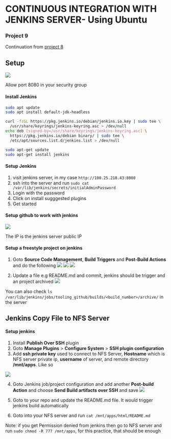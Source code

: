 # CONTINUOUS INTEGRATION WITH JENKINS SERVER- Using Ubuntu

### Project 9

Continuation from [project 8](/p8-apache-load-balancer.md)

## Setup
![](https://soms-public-assets.s3.amazonaws.com/images/p9-servers.png)

Allow port 8080 in your security group

#### Install Jenkins

```bash
sudo apt update
sudo apt install default-jdk-headless

curl -fsSL https://pkg.jenkins.io/debian/jenkins.io.key | sudo tee \
  /usr/share/keyrings/jenkins-keyring.asc > /dev/null
echo deb [signed-by=/usr/share/keyrings/jenkins-keyring.asc] \
  https://pkg.jenkins.io/debian binary/ | sudo tee \
  /etc/apt/sources.list.d/jenkins.list > /dev/null

sudo apt-get update
sudo apt-get install jenkins  
```

#### Setup Jenkins
1. visit jenkins server, in my case `http://100.25.218.43:8080`
2. ssh into the server and run `sudo cat /var/lib/jenkins/secrets/initialAdminPassword`
3. Login with the password
4. Click on install sugggested plugins
5. Get started


#### Setup github to work with jenkins
![](https://soms-public-assets.s3.amazonaws.com/images/p9_github_webhook.png)

The IP is the jenkins server public IP

#### Setup a freestyle project on jenkins

1. Goto **Source Code Management**, **Build Triggers** and **Post-Build Actions** and do the following
![](https://soms-public-assets.s3.amazonaws.com/images/p9_configure_jenkins_1.png)
![](https://soms-public-assets.s3.amazonaws.com/images/p9_configure_jenkins_2.png)
![](https://soms-public-assets.s3.amazonaws.com/images/p9_configure_jenkins_3.png)

2. Update a file e.g README.md and commit, jenkins should be trigger and an project archived
![](https://soms-public-assets.s3.amazonaws.com/images/p9_artifacts_1.png)

You can also check `ls /var/lib/jenkins/jobs/tooling_github/builds/<build_number>/archive/` in the server

## Jenkins Copy File to NFS Server

#### Setup jenkins
1. Install **Publish Over SSH** plugin
2. Goto **Manage Plugins** > **Configure System** > **SSH plugin configuration**
3. Add **ssh private key** used to connect to NFS Server, **Hostname** which is NFS server private ip, **username** of server, and remote directory **/mnt/apps**. Like so

![](https://soms-public-assets.s3.amazonaws.com/images/p9-jenkins-server-copy-ssh-config.png)

4. Goto Jenkins job/project configuration and add another **Post-build Action** and choose **Send Build artifacts over SSH** and save
![](https://soms-public-assets.s3.amazonaws.com/images/p9-build-artifact-over-ssh.png)

5. Goto to your repo and update the README.md file. It would trigger jenkins build automatically
6. Goto into your NFS server and run `cat /mnt/apps/html/README.md`

Note: if you get Permission denied from jenkins then go to NFS server and run `sudo chmod -R 777 /mnt/apps`, for this practice, that should be enough